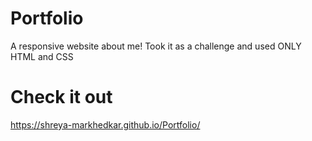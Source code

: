 # Portfolio

A responsive website about me!
Took it as a challenge and used ONLY HTML and CSS

# Check it out

https://shreya-markhedkar.github.io/Portfolio/
